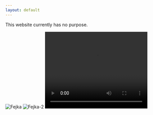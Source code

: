```yaml
---
layout: default
---
```


This website currently has no purpose.

<img src="https://owenbof.github.io/cdn/Fejka.png" alt="Fejka">
<img src="https://owenbof.github.io/cdn/Fejka-2.png" alt="Fejka-2">

<video width="320" height="240" controls>
  <source src="https://cdn.joecollyer.com/video/gatto.mp4" type="video/mp4">
  <source src="https://cdn.joecollyer.com/video/gatto.mp4" type="video/ogg">
Your browser does not support the video tag.
</video>
